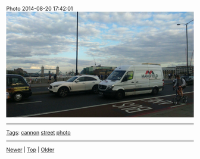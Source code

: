<!--
title: Photo 2014-08-20 17
date: 2020-06-28T14:56:50.785Z
tags: cannon, street, photo
-->









Photo 2014-08-20 17:42:01
![](95295040017-0.jpg)

<!--BOTTOM-POST-NAVIGATION-->
---

[Tags](tags.md): [cannon](tag-cannon.md) [street](tag-street.md) [photo](tag-photo.md)

---

[Newer](95293540682.md) | [Top](index.md) | [Older](95541121427.md)